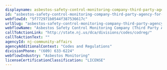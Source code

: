 ```yaml
---
displayname: asbestos-safety-control-monitoring-company-third-party-agency-for-the-state
id: "asbestos-safety-control-monitoring-company-third-party-agency-for-the-state"
webflowId: "5f772971b0544f387536617c"
urlSlug: "asbestos-safety-control-monitoring-company-third-party-agency-for-the-state"
webflowName: "Asbestos Safety Control Monitoring Company (Third Party Agency for the State)"
callToActionLink: "http://state.nj.us/dca/divisions/codes/codreg/"
callToActionText: ""
agencyId: nj-community-affairs
agencyAdditionalContext: "Codes and Regulations"
divisionPhone: "(609) 633-6224"
webflowIndustry: "Asbestos Monitoring"
licenseCertificationClassification: "LICENSE"
---
```

